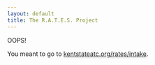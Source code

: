 ```yaml
---
layout: default
title: The R.A.T.E.S. Project
---
```

OOPS!

You meant to go to [kentstateatc.org/rates/intake](/rates/intake/).